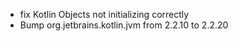 - fix Kotlin Objects not initializing correctly
- Bump org.jetbrains.kotlin.jvm from 2.2.10 to 2.2.20
